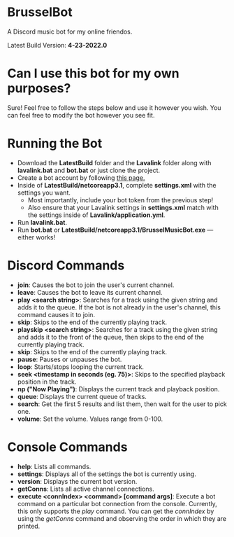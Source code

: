 # BrusselBot
A Discord music bot for my online friendos.

Latest Build Version: **4-23-2022.0**

# Can I use this bot for my own purposes?
Sure! Feel free to follow the steps below and use it however you wish. You can feel free to modify the bot however you see fit.

# Running the Bot
- Download the **LatestBuild** folder and the **Lavalink** folder along with **lavalink.bat** and **bot.bat** or just clone the project.
- Create a bot account by following [this page.](https://dsharpplus.github.io/articles/basics/bot_account.html)
- Inside of **LatestBuild/netcoreapp3.1**, complete **settings.xml** with the settings you want.
  - Most importantly, include your bot token from the previous step!
  - Also ensure that your Lavalink settings in **settings.xml** match with the settings inside of **Lavalink/application.yml**.
- Run **lavalink.bat**.
- Run **bot.bat** or **LatestBuild/netcoreapp3.1/BrusselMusicBot.exe** — either works!

# Discord Commands
- **join**: Causes the bot to join the user's current channel.
- **leave**: Causes the bot to leave its current channel.
- **play \<search string\>**: Searches for a track using the given string and adds it to the queue. If the bot is not already in the user's channel, this command causes it to join.
- **skip**: Skips to the end of the currently playing track.
- **playskip \<search string\>**: Searches for a track using the given string and adds it to the front of the queue, then skips to the end of the currently playing track.
- **skip**: Skips to the end of the currently playing track.
- **pause**: Pauses or unpauses the bot.
- **loop**: Starts/stops looping the current track.
- **seek \<timestamp in seconds (eg. 75)\>**: Skips to the specified playback position in the track.
- **np ("Now Playing")**: Displays the current track and playback position.
- **queue**: Displays the current queue of tracks.
- **search**: Get the first 5 results and list them, then wait for the user to pick one.
- **volume**: Set the volume. Values range from 0-100.

# Console Commands
- **help**: Lists all commands.
- **settings**: Displays all of the settings the bot is currently using.
- **version**: Displays the current bot version.
- **getConns**: Lists all active channel connections.
- **execute \<connIndex\> \<command\> [command args]**: Execute a bot command on a particular bot connection from the console. Currently, this only supports the *play* command. You can get the *connIndex* by using the *getConns* command and observing the order in which they are printed.




